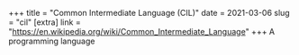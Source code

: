 +++
title = "Common Intermediate Language (CIL)"
date = 2021-03-06
slug = "cil"
[extra]
link = "https://en.wikipedia.org/wiki/Common_Intermediate_Language"
+++
A programming language

